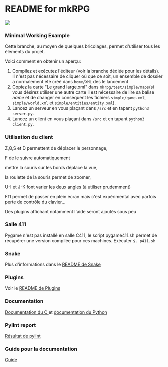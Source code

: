 README for mkRPG
==========================================
<a href='https://travis-ci.org/mkRPGDev/mkRPG'><img
 src='https://travis-ci.org/mkRPGDev/mkRPG.svg?branch=master'></a>

### Minimal Working Example
Cette branche, au moyen de quelques bricolages, permet d'utiliser tous les éléments du projet.

Voici comment en obtenir un aperçu:

1. Compilez et exécutez l'éditeur (voir la branche dédiée pour les détails). Il n'est pas nécessaire de cliquer où que ce soit, un ensemble de dossier a normalement été créé dans `home/XML` dès le lancement
2. Copiez la carte "Le grand large.xml" dans `mkrpg/test/simple/maps`(si vous désirez utiliser une autre carte il est nécessaire de lire sa balise _name_ et de changer en conséquent les fichiers `simple/game.xml`, `simple/world.xml` et `simple/entities/entity.xml`).
3. Lancez un serveur en vous plaçant dans `/src` et en tapant `python3 server.py`.
4. Lancez un client en vous plaçant dans `/src` et en tapant `python3 client.py`.

### Utilisation du client
Z,Q,S et D permettent de déplacer le personnage,

F de le suivre automatiquement

mettre la souris sur les bords déplace la vue,

la roulette de la souris permet de zoomer,

U-I et J-K font varier les deux angles (à utiliser prudemment)

F11 permet de passer en plein écran mais c'est expérimental avec parfois perte de contrôle du clavier...

Des plugins affichant notamment l'aide seront ajoutés sous peu

### Salle 411
Pygame n'est pas installé en salle C411, le script pygame411.sh permet de
récupérer une version compilée pour ces machines. Exécuter `$. p411.sh`

### Snake
Plus d'informations dans le [README de Snake ](https://github.com/mkRPGDev/mkRPG/tree/master/test/snake/README.md)

### Plugins
Voir le [README de Plugins ](https://github.com/mkRPGDev/mkRPG/tree/master/src/plugins/README.md)

### Documentation
[Documentation du C ](https://mkrpgdev.github.io/mkRPG/doc_c/html/) et
[documentation du Python ](https://mkrpgdev.github.io/mkRPG/doc_py/html/)

### Pylint report
[Résultat de pylint](https://mkrpgdev.github.io/mkRPG/pylint_global.html)

### Guide pour la documentation
[Guide](https://github.com/mkRPGDev/mkRPG/raw/gh-pages/doc.pdf)









